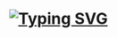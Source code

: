 <h1>
<a href="https://git.io/typing-svg"><img src="https://readme-typing-svg.demolab.com?font=JetBrains+Mono&size=15&duration=2000&pause=1000&color=1EC899&random=false&lines=Hi+it%27s+Vaibhav;Vaibhav%3A+tatti;Vaibhav%3A+making+awesome+projects+;Vaibhav%3A+Always+remember+first+rule+of+fight+club" alt="Typing SVG" /></a>
</h1>
